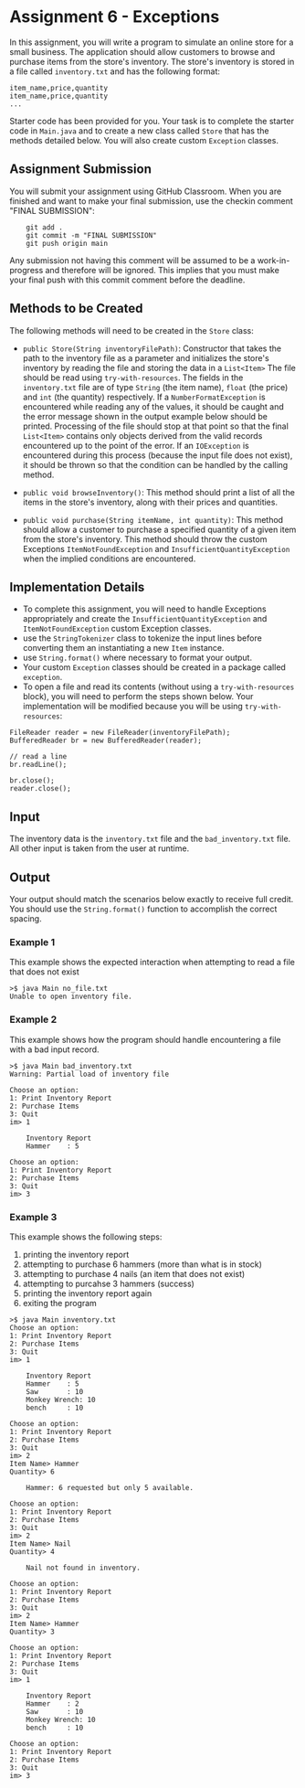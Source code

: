 # Assignment 6 - Exceptions
In this assignment, you will write a program to simulate an online store for a small business. The application should allow customers to browse and purchase items from the store's inventory. The store's inventory is stored in a file called `inventory.txt` and has the following format:

	item_name,price,quantity
	item_name,price,quantity
	...

Starter code has been provided for you. Your task is to complete the starter code in `Main.java` and to create a new class called `Store` that has the methods detailed below. You will also create custom `Exception` classes.

## Assignment Submission
You will submit your assignment using GitHub Classroom.  When you are finished and want to make your final submission, use the checkin comment "FINAL SUBMISSION":

        git add .
        git commit -m "FINAL SUBMISSION"
        git push origin main

Any submission not having this comment will be assumed to be a work-in-progress and therefore will be ignored.  This implies that you must make your final push with this commit comment before the deadline.


## Methods to be Created
The following methods will need to be created in the `Store` class:
 - `public Store(String inventoryFilePath)`: Constructor that takes the path to the inventory file as a parameter and initializes the store's inventory by reading the file and storing the data in a `List<Item>` The file should be read using `try-with-resources`. The fields in the `inventory.txt` file are of type `String` (the item name), `float` (the price) and `int` (the quantity) respectively. If a `NumberFormatException` is encountered while reading any of the values, it should be caught and the error message shown in the output example below should be printed. Processing of the file should stop at that point so that the final `List<Item>` contains only objects derived from the valid records encountered up to the point of the error. If an `IOException` is encountered during this process (because the input file does not exist), it should be thrown so that the condition can be handled by the calling method.

 - `public void browseInventory()`: This method should print a list of all the items in the store's inventory, along with their prices and quantities.

 - `public void purchase(String itemName, int quantity)`: This method should allow a customer to purchase a specified quantity of a given item from the store's inventory. This method should throw the custom Exceptions `ItemNotFoundException` and `InsufficientQuantityException` when the implied conditions are encountered.

## Implementation Details
 - To complete this assignment, you will need to handle Exceptions appropriately and create the `InsufficientQuantityException` and `ItemNotFoundException` custom Exception classes.
 - use the `StringTokenizer` class to tokenize the input lines before converting them an instantiating a new `Item` instance.
 - use `String.format()` where necessary to format your output.
 - Your custom `Exception` classes should be created in a package called `exception`.
 - To open a file and read its contents (without using a `try-with-resources` block), you will need to perform the steps shown below. Your implementation will be modified because you will be using `try-with-resources`:

~~~~
FileReader reader = new FileReader(inventoryFilePath);
BufferedReader br = new BufferedReader(reader);

// read a line
br.readLine();

br.close();
reader.close();
~~~~
## Input
The inventory data is the `inventory.txt` file and the `bad_inventory.txt` file. All other input is taken from the user at runtime.

## Output
Your output should match the scenarios below exactly to receive full credit.  You should use the `String.format()` function to accomplish the correct spacing.

### Example 1
This example shows the expected interaction when attempting to read a file that does not exist

~~~~
>$ java Main no_file.txt
Unable to open inventory file.
~~~~
### Example 2
This example shows how the program should handle encountering a file with a bad input record.

~~~~
>$ java Main bad_inventory.txt 
Warning: Partial load of inventory file

Choose an option:
1: Print Inventory Report
2: Purchase Items
3: Quit
im> 1

	Inventory Report
	Hammer    : 5

Choose an option:
1: Print Inventory Report
2: Purchase Items
3: Quit
im> 3
~~~~
### Example 3
This example shows the following steps:
 1. printing the inventory report
 2. attempting to purchase 6 hammers (more than what is in stock)
 3. attempting to purchase 4 nails (an item that does not exist)
 4. attempting to purcahse 3 hammers (success)
 5. printing the inventory report again
 6. exiting the program

~~~~
>$ java Main inventory.txt
Choose an option:
1: Print Inventory Report
2: Purchase Items
3: Quit
im> 1

	Inventory Report
	Hammer    : 5
	Saw       : 10
	Monkey Wrench: 10
	bench     : 10

Choose an option:
1: Print Inventory Report
2: Purchase Items
3: Quit
im> 2
Item Name> Hammer
Quantity> 6

	Hammer: 6 requested but only 5 available.

Choose an option:
1: Print Inventory Report
2: Purchase Items
3: Quit
im> 2
Item Name> Nail
Quantity> 4

	Nail not found in inventory.

Choose an option:
1: Print Inventory Report
2: Purchase Items
3: Quit
im> 2
Item Name> Hammer
Quantity> 3

Choose an option:
1: Print Inventory Report
2: Purchase Items
3: Quit
im> 1

	Inventory Report
	Hammer    : 2
	Saw       : 10
	Monkey Wrench: 10
	bench     : 10

Choose an option:
1: Print Inventory Report
2: Purchase Items
3: Quit
im> 3
~~~~
